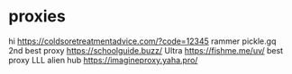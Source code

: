 # proxies
hi
https://coldsoretreatmentadvice.com/?code=12345
rammer 
pickle.gq
2nd best proxy
https://schoolguide.buzz/
Ultra
https://fishme.me/uv/
 best proxy LLL alien hub https://imagineproxy.yaha.pro/
